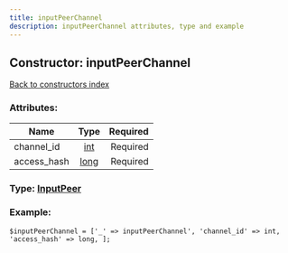 ```yaml
---
title: inputPeerChannel
description: inputPeerChannel attributes, type and example
---
```

## Constructor: inputPeerChannel  
[Back to constructors index](index.md)



### Attributes:

| Name     |    Type       | Required |
|----------|:-------------:|---------:|
|channel\_id|[int](../types/int.md) | Required|
|access\_hash|[long](../types/long.md) | Required|



### Type: [InputPeer](../types/InputPeer.md)


### Example:

```
$inputPeerChannel = ['_' => inputPeerChannel', 'channel_id' => int, 'access_hash' => long, ];
```
